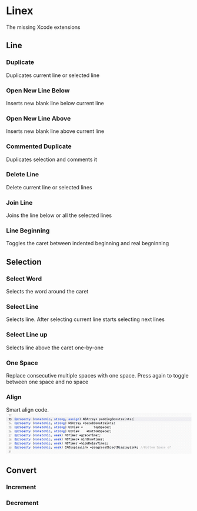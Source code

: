 # Linex
The missing Xcode extensions

## Line
### Duplicate
Duplicates current line or selected line

### Open New Line Below
Inserts new blank line below current line

### Open New Line Above
Inserts new blank line above current line

### Commented Duplicate
Duplicates selection and comments it

### Delete Line
Delete current line or selected lines

### Join Line
Joins the line below or all the selected lines

### Line Beginning
Toggles the caret between indented beginning and real begninning

## Selection
### Select Word
Selects the word around the caret

### Select Line
Selects line. After selecting current line starts selecting next lines

### Select Line up
Selects line above the caret one-by-one

### One Space
Replace consecutive multiple spaces with one space. Press again to toggle between one space and no space

### Align
Smart align code.
![Align](/Images/propertyalign.gif)

## Convert
### Increment
### Decrement
